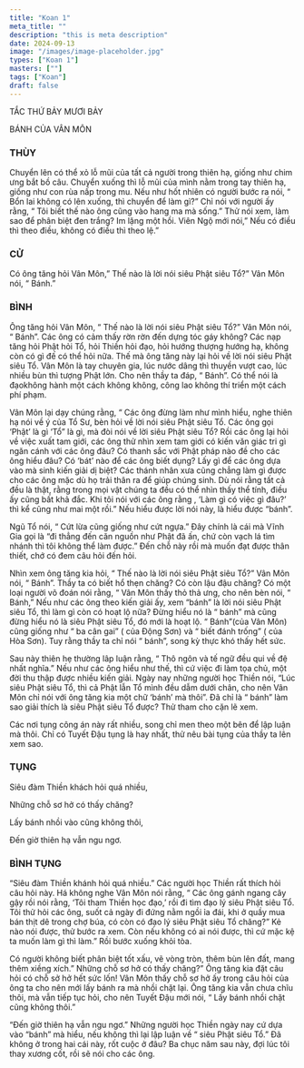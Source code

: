 ```yaml
---
title: "Koan 1"
meta_title: ""
description: "this is meta description"
date: 2024-09-13
image: "/images/image-placeholder.jpg"
types: ["Koan 1"]
masters: [""]
tags: ["Koan"]
draft: false
---
```



TẮC THỨ BẢY MƯƠI BẢY

BÁNH CỦA VÂN MÔN

### THÙY
Chuyển lên có thể xỏ lỗ mũi của tất cả người trong thiên hạ, giống như chim ưng bắt bồ câu. Chuyển xuống thì lỗ mũi của mình nằm trong tay thiên hạ, giống như con rùa nấp trong mu. Nếu như hốt nhiên có người bước ra nói, “ Bổn lai không có lên xuống, thì chuyển để làm gì?” Chỉ nói với người ấy rằng, “ Tôi biết thế nào ông cũng vào hang ma mà sống.” Thử nói xem, làm sao để phân biệt đen trắng? Im lặng một hồi. Viên Ngộ mới nói,” Nếu có điều thì theo điều, không có điều thì theo lệ.”

### CỬ
Có ông tăng hỏi Vân Môn,” Thế nào là lời nói siêu Phật siêu Tổ?” Vân Môn nói, “ Bánh.”

### BÌNH
Ông tăng hỏi Vân Môn, “ Thế nào là lời nói siêu Phật siêu Tổ?” Vân Môn nói, “ Bánh”. Các ông có cảm thấy rờn rờn đến dựng tóc gáy không? Các nạp tăng hỏi Phật hỏi Tổ, hỏi Thiền hỏi đạo, hỏi hướng thượng hướng hạ, không còn có gì đế có thể hỏi nữa. Thế mà ông tăng này lại hỏi về lời nói siêu Phật siêu Tổ. Vân Môn là tay chuyên gia, lúc nước dâng thì thuyền vượt cao, lúc nhiều bùn thì tượng Phật lớn. Cho nên thầy ta đáp, “ Bánh”. Có thể nói là đạokhông hành một cách không không, công lao không thí triển một cách phí phạm.

Vân Môn lại dạy chúng rằng, “ Các ông đừng làm như mình hiểu, nghe thiên hạ nói về ý của Tổ Sư, bèn hỏi về lời nói siêu Phật siêu Tổ. Các ông gọi ‘Phật’ là gì ‘Tổ” là gì, mà đòi nói về lời siêu Phật siêu Tổ? Rồi các ông lại hỏi về việc xuất tam giới, các ông thử nhìn xem tam giới có kiến văn giác tri gì ngăn cánh với các ông đâu? Có thanh sắc với Phật pháp nào đề cho các ông hiểu đâu? Có ‘bát’ nào để các ông biết dụng? Lấy gì để các ông dựa vào mà sinh kiến giải dị biệt? Các thánh nhân xưa cũng chẳng làm gì được cho các ông mặc dù họ trải thân ra để giúp chúng sinh. Dù nói rằng tất cả đều là thật, rằng trong mọi vật chúng ta đều có thể nhìn thấy thể tính, điều ấy cũng bất khả đắc. Khi tôi nói với các ông rằng , ‘Làm gì có việc gì đâu?’ thì kể cũng như mai một rồi.” Nếu hiểu được lời nói này, là hiểu được “bánh”.

Ngũ Tổ nói, “ Cứt lừa cũng giống như cứt ngựa.” Đây chính là cái mà Vĩnh Gia gọi là “đi thẳng đến căn nguồn như Phật đã ấn, chứ còn vạch lá tìm nhánh thì tôi không thể làm được.” Đến chỗ này rồi mà muốn đạt được thân thiết, chớ có đem câu hỏi đến hỏi.

Nhìn xem ông tăng kia hỏi, “ Thế nào là lời nói siêu Phật siêu Tổ?” Vân Môn nói, “ Bánh”. Thầy ta có biết hổ thẹn chăng? Có còn lậu đậu chăng? Có một loại người võ đoán nói rằng, “ Vân Môn thấy thỏ thả ưng, cho nên bèn nói, “ Bánh,” Nếu như các ông theo kiến giải ấy, xem “bánh” là lời nói siêu Phật siêu Tổ, thì làm gì còn có hoạt lộ nữa? Đừng hiểu nó là “ bánh” mà cũng đừng hiểu nó là siêu Phật siêu Tổ, đó mới là hoạt lộ. “ Bánh”(của Vân Môn) cũng giống như “ ba cân gai” ( của Động Sơn) và “ biết đánh trống” ( của Hòa Sơn). Tuy rằng thầy ta chỉ nói “ bánh”, song kỳ thực khó thấy hết sức.

Sau này thiên hẹ thường lâp luận rằng, “ Thô ngôn và tế ngữ đều qui về đệ nhất nghĩa.” Nếu như các ông hiểu như thế, thì cứ việc đi làm tọa chủ, một đời thu thập được nhiều kiến giải. Ngày nay những người học Thiền nói, “Lúc siêu Phật siêu Tổ, thì cả Phật lẫn Tổ mình đều dẫm dưới chân, cho nên Vân Môn chỉ nói với ông tăng kia một chữ ‘bánh’ mà thôi”. Đã chỉ là “ bánh” làm sao giải thích là siêu Phật siêu Tổ được? Thử tham cho cặn lẽ xem.

Các nơi tụng công án này rất nhiều, song chỉ men theo một bên để lập luận mà thôi. Chỉ có Tuyết Đậu tụng là hay nhất, thử nêu bài tụng của thầy ta lên xem sao.

### TỤNG

Siêu đàm Thiền khách hỏi quá nhiều,

Những chỗ sơ hở có thấy chăng?

Lấy bánh nhồi vào cũng không thôi,

Đến giờ thiên hạ vẫn ngu ngơ.

### BÌNH TỤNG
“Siêu đàm Thiền khánh hỏi quá nhiều.” Các người học Thiền rất thích hỏi câu hỏi này. Há không nghe Vân Môn nói rằng, “ Các ông gánh ngang cây gậy rồi nói rằng, ‘Tôi tham Thiền học đạo,’ rồi đi tìm đạo lý siêu Phật siêu Tổ. Tôi thử hỏi các ông, suốt cả ngày đi đứng nằm ngồi ỉa đái, khi ở quầy mua bán thịt dê trong chợ búa, có còn có đạo lý siêu Phật siêu Tổ chăng?” Kẻ nào nói được, thử bước ra xem. Còn nếu không có ai nói được, thì cứ mặc kệ ta muốn làm gì thì làm.” Rồi bước xuống khỏi tòa.

Có người không biết phân biệt tốt xấu, vẽ vòng tròn, thêm bùn lên đất, mang thêm xiềng xích.” Những chỗ sơ hở có thấy chăng?” Ông tăng kia đặt câu hỏi có chỗ sở hở hết sức lốn! Vân Môn thấy chỗ sơ hở ấy trong câu hỏi của ông ta cho nên mới lấy bánh ra mà nhồi chặt lại. Ông tăng kia vẫn chưa chĩu thôi, mà vẫn tiếp tục hỏi, cho nên Tuyết Đậu mới nói, “ Lấy bánh nhồi chặt cũng không thôi.”

“Đến giờ thiên hạ vẫn ngu ngơ.” Những người học Thiền ngày nay cứ dựa vào “bánh” mà hiểu, nếu không thì lại lập luận về “ siêu Phật siêu Tổ.” Đã không ở trong hai cái này, rốt cuộc ở đâu? Ba chục năm sau này, đợi lúc tôi thay xương cốt, rồi sẽ nói cho các ông.



